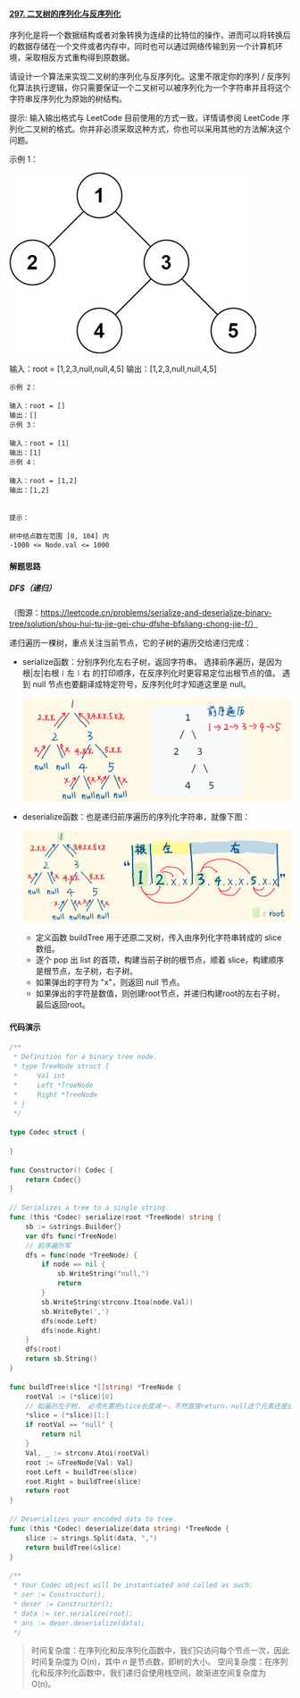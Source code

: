 #### [297. 二叉树的序列化与反序列化](https://leetcode.cn/problems/serialize-and-deserialize-binary-tree/)

序列化是将一个数据结构或者对象转换为连续的比特位的操作，进而可以将转换后的数据存储在一个文件或者内存中，同时也可以通过网络传输到另一个计算机环境，采取相反方式重构得到原数据。

请设计一个算法来实现二叉树的序列化与反序列化。这里不限定你的序列 / 反序列化算法执行逻辑，你只需要保证一个二叉树可以被序列化为一个字符串并且将这个字符串反序列化为原始的树结构。

提示: 输入输出格式与 LeetCode 目前使用的方式一致，详情请参阅 LeetCode 序列化二叉树的格式。你并非必须采取这种方式，你也可以采用其他的方法解决这个问题。

 

示例 1：

![img](images/serdeser.jpg)

输入：root = [1,2,3,null,null,4,5]
输出：[1,2,3,null,null,4,5]

```
示例 2：

输入：root = []
输出：[]
示例 3：

输入：root = [1]
输出：[1]
示例 4：

输入：root = [1,2]
输出：[1,2]


提示：

树中结点数在范围 [0, 104] 内
-1000 <= Node.val <= 1000
```



#### 解题思路

##### DFS（递归）

（图源：https://leetcode.cn/problems/serialize-and-deserialize-binary-tree/solution/shou-hui-tu-jie-gei-chu-dfshe-bfsliang-chong-jie-f/）

递归遍历一棵树，重点关注当前节点，它的子树的遍历交给递归完成：

- serialize函数：分别序列化左右子树，返回字符串。
    选择前序遍历，是因为 根|左|右根∣左∣右 的打印顺序，在反序列化时更容易定位出根节点的值。
    遇到 null 节点也要翻译成特定符号，反序列化时才知道这里是 null。

    ![image.png](images/6894d8de6e7bdef3089a8d6b9b2a1b22c97b478751363235341d17235c4d2916-image.png)

- deserialize函数：也是递归前序遍历的序列化字符串，就像下图：

    ![image.png](images/f009a6fa08e46c1e9d0f803870e823af89c14cf48a7a7da9fced4cec5033c31c-image.png)

    - 定义函数 buildTree 用于还原二叉树，传入由序列化字符串转成的 slice 数组。
    - 逐个 pop 出 list 的首项，构建当前子树的根节点，顺着 slice，构建顺序是根节点，左子树，右子树。
    - 如果弹出的字符为 "x"，则返回 null 节点。
    -  如果弹出的字符是数值，则创建root节点，并递归构建root的左右子树，最后返回root。



#### 代码演示

```go
/**
 * Definition for a binary tree node.
 * type TreeNode struct {
 *     Val int
 *     Left *TreeNode
 *     Right *TreeNode
 * }
 */

type Codec struct {
    
}

func Constructor() Codec {
    return Codec{}
}

// Serializes a tree to a single string.
func (this *Codec) serialize(root *TreeNode) string {
	sb := &strings.Builder{}
	var dfs func(*TreeNode)
	// 前序遍历写
	dfs = func(node *TreeNode) {
		if node == nil {
			sb.WriteString("null,")
			return
		}
		sb.WriteString(strconv.Itoa(node.Val))
		sb.WriteByte(',')
		dfs(node.Left)
		dfs(node.Right)
	}
	dfs(root)
	return sb.String()
}

func buildTree(slice *[]string) *TreeNode {
	rootVal := (*slice)[0]
    // 如遍历左子树， 必须先要把slice长度减一，不然直接return，null这个元素还是会被反复读
	*slice = (*slice)[1:]
	if rootVal == "null" {
		return nil
	}
	Val, _ := strconv.Atoi(rootVal)
	root := &TreeNode{Val: Val}
	root.Left = buildTree(slice)
	root.Right = buildTree(slice)
	return root
}

// Deserializes your encoded data to tree.
func (this *Codec) deserialize(data string) *TreeNode {
	slice := strings.Split(data, ",")
	return buildTree(&slice)
}

/**
 * Your Codec object will be instantiated and called as such:
 * ser := Constructor();
 * deser := Constructor();
 * data := ser.serialize(root);
 * ans := deser.deserialize(data);
 */
```

> 时间复杂度：在序列化和反序列化函数中，我们只访问每个节点一次，因此时间复杂度为 O(n)，其中 n 是节点数，即树的大小。
> 空间复杂度：在序列化和反序列化函数中，我们递归会使用栈空间，故渐进空间复杂度为 O(n)。